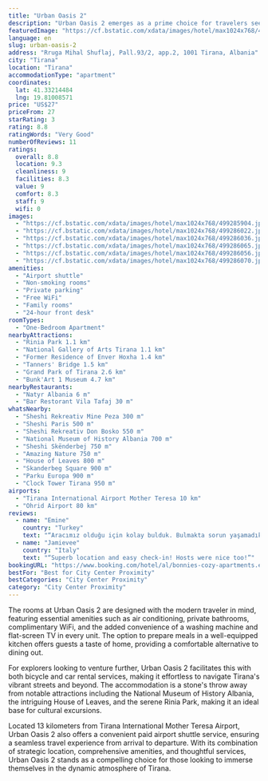 ```yaml
---
title: "Urban Oasis 2"
description: "Urban Oasis 2 emerges as a prime choice for travelers seeking comfort and convenience in the heart of Tirana."
featuredImage: "https://cf.bstatic.com/xdata/images/hotel/max1024x768/499285904.jpg?k=e303d1bb6ced61e9a707b6037380e6bce686d5a3e0d1893e431010d1f629bf17&o=&hp=1"
language: en
slug: urban-oasis-2
address: "Rruga Mihal Shuflaj, Pall.93/2, app.2, 1001 Tirana, Albania"
city: "Tirana"
location: "Tirana"
accommodationType: "apartment"
coordinates:
  lat: 41.33214484
  lng: 19.81008571
price: "US$27"
priceFrom: 27
starRating: 3
rating: 8.8
ratingWords: "Very Good"
numberOfReviews: 11
ratings:
  overall: 8.8
  location: 9.3
  cleanliness: 9
  facilities: 8.3
  value: 9
  comfort: 8.3
  staff: 9
  wifi: 0
images:
  - "https://cf.bstatic.com/xdata/images/hotel/max1024x768/499285904.jpg?k=e303d1bb6ced61e9a707b6037380e6bce686d5a3e0d1893e431010d1f629bf17&o=&hp=1"
  - "https://cf.bstatic.com/xdata/images/hotel/max1024x768/499286022.jpg?k=bb7a59e64c14e87f69e87f42ce3deb234392957cd3ac73a13091e11e0a1b843d&o=&hp=1"
  - "https://cf.bstatic.com/xdata/images/hotel/max1024x768/499286036.jpg?k=43bda2a80e09fa5725e5c9608dc3db6853f3066b1d843cb6781f5706d37c66d0&o=&hp=1"
  - "https://cf.bstatic.com/xdata/images/hotel/max1024x768/499286065.jpg?k=e7a3732523ee2b8b83f8a5248894cdb489112cb9d547a26844b218df5aba2d04&o=&hp=1"
  - "https://cf.bstatic.com/xdata/images/hotel/max1024x768/499286056.jpg?k=4e723ef06e126a995add1ac23c6a6571840f05b15dafde51e2be552e4249ce5e&o=&hp=1"
  - "https://cf.bstatic.com/xdata/images/hotel/max1024x768/499286070.jpg?k=5bf57f5f5fab3998a68d2fef7f994bc4f87404f2ad951bd88c04541378b78aa6&o=&hp=1"
amenities:
  - "Airport shuttle"
  - "Non-smoking rooms"
  - "Private parking"
  - "Free WiFi"
  - "Family rooms"
  - "24-hour front desk"
roomTypes:
  - "One-Bedroom Apartment"
nearbyAttractions:
  - "Rinia Park 1.1 km"
  - "National Gallery of Arts Tirana 1.1 km"
  - "Former Residence of Enver Hoxha 1.4 km"
  - "Tanners' Bridge 1.5 km"
  - "Grand Park of Tirana 2.6 km"
  - "Bunk'Art 1 Museum 4.7 km"
nearbyRestaurants:
  - "Natyr Albania 6 m"
  - "Bar Restorant Vila Tafaj 30 m"
whatsNearby:
  - "Sheshi Rekreativ Mine Peza 300 m"
  - "Sheshi Paris 500 m"
  - "Sheshi Rekreativ Don Bosko 550 m"
  - "National Museum of History Albania 700 m"
  - "Sheshi Skënderbej 750 m"
  - "Amazing Nature 750 m"
  - "House of Leaves 800 m"
  - "Skanderbeg Square 900 m"
  - "Parku Europa 900 m"
  - "Clock Tower Tirana 950 m"
airports:
  - "Tirana International Airport Mother Teresa 10 km"
  - "Ohrid Airport 80 km"
reviews:
  - name: "Emine"
    country: "Turkey"
    text: "“Aracımız olduğu için kolay bulduk. Bulmakta sorun yaşamadık. Oldukça yeterli termemiz bir yerdi. Yatak ve yastıklar aşırı rahattı. Baş ve vücut havlusu ayrı ayrı mevcuttu ve ince dandik havlulardan değildi. Sıcak su konusunda da hiç bir problem...”"
  - name: "Jamievee"
    country: "Italy"
    text: "“Superb location and easy check-in! Hosts were nice too!”"
bookingURL: "https://www.booking.com/hotel/al/bonnies-cozy-apartments.en-gb.html?aid=8035640"
bestFor: "Best for City Center Proximity"
bestCategories: "City Center Proximity"
category: "City Center Proximity"
---
```


The rooms at Urban Oasis 2 are designed with the modern traveler in mind, featuring essential amenities such as air conditioning, private bathrooms, complimentary WiFi, and the added convenience of a washing machine and flat-screen TV in every unit. The option to prepare meals in a well-equipped kitchen offers guests a taste of home, providing a comfortable alternative to dining out.

For explorers looking to venture further, Urban Oasis 2 facilitates this with both bicycle and car rental services, making it effortless to navigate Tirana's vibrant streets and beyond. The accommodation is a stone's throw away from notable attractions including the National Museum of History Albania, the intriguing House of Leaves, and the serene Rinia Park, making it an ideal base for cultural excursions.

Located 13 kilometers from Tirana International Mother Teresa Airport, Urban Oasis 2 also offers a convenient paid airport shuttle service, ensuring a seamless travel experience from arrival to departure. With its combination of strategic location, comprehensive amenities, and thoughtful services, Urban Oasis 2 stands as a compelling choice for those looking to immerse themselves in the dynamic atmosphere of Tirana.
